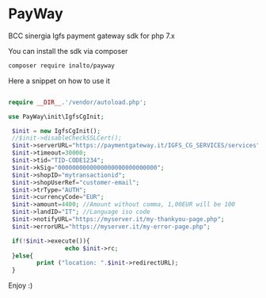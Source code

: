 # PayWay
BCC sinergia Igfs payment gateway sdk for php 7.x


You can install the sdk via composer

```bash
composer require inalto/payway
```

Here a snippet on how to use it

```php

require __DIR__.'/vendor/autoload.php';

use PayWay\init\IgfsCgInit;

 $init = new IgfsCgInit();
 //$init->disableCheckSSLCert();
 $init->serverURL="https://paymentgateway.it/IGFS_CG_SERVICES/services";
 $init->timeout=30000;
 $init->tid="TID-CODE1234";
 $init->kSig="0000000000000000000000000000";
 $init->shopID="mytransactionid";
 $init->shopUserRef="customer-email";
 $init->trType="AUTH";
 $init->currencyCode="EUR";
 $init->amount=4400; //Amount without comma, 1,00EUR will be 100
 $init->landID="IT"; //Language iso code
 $init->notifyURL="https://myserver.it/my-thankyou-page.php";
 $init->errorURL="https://myserver.it/my-error-page.php";

 if(!$init->execute()){
                echo $init->rc;
 }else{
        print ("location: ".$init->redirectURL);
 }

```

Enjoy :)
